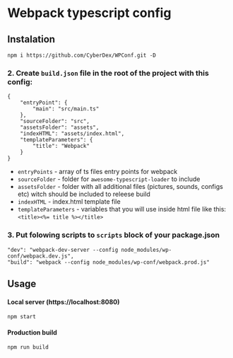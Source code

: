 # Webpack typescript config

## Instalation
```
npm i https://github.com/CyberDex/WPConf.git -D
```

### 2. Create `build.json` file in the root of the project with this config:
```
{
    "entryPoint": {
        "main": "src/main.ts"
    },
    "sourceFolder": "src",
    "assetsFolder": "assets",
    "indexHTML": "assets/index.html",
    "templateParameters": {
        "title": "Webpack"
    }
}
```
- `entryPoints` - array of ts files entry points for webpack
- `sourceFolder` - folder for `awesome-typescript-loader` to include
- `assetsFolder` - folder with all additional files (pictures, sounds, configs etc) witch should be included to releese build
- `indexHTML` - index.html template file
- `templateParameters` - variables that you will use inside html file like this: `<title><%= title %></title>`

### 3. Put folowing scripts to `scripts` block of your package.json
```
"dev": "webpack-dev-server --config node_modules/wp-conf/webpack.dev.js",
"build": "webpack --config node_modules/wp-conf/webpack.prod.js"
```

## Usage

#### Local server (https://localhost:8080)
```
npm start
```

#### Production build
```
npm run build
```
